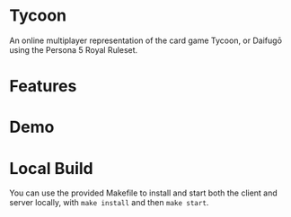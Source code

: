 # Tycoon

An online multiplayer representation of the card game Tycoon, or Daifugō using the Persona 5 Royal Ruleset.

# Features

# Demo

# Local Build

You can use the provided Makefile to install and start both the client and server locally, with `make install` and then `make start`.
